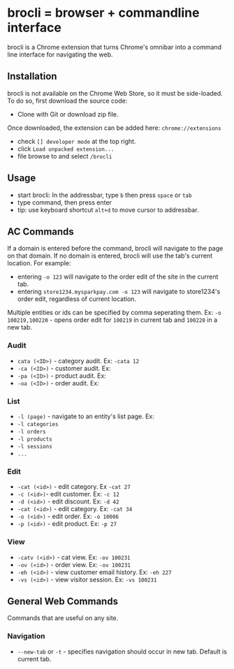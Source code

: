 # brocli = browser + commandline interface
brocli is a Chrome extension that turns Chrome's omnibar into a command line interface for navigating the web.

## Installation
brocli is not available on the Chrome Web Store, so it must be side-loaded. To do so, first download the source code: 

* Clone with Git or download zip file.

Once downloaded, the extension can be added here: `chrome://extensions`

* check `[] developer mode` at the top right. 
* click `Load unpacked extension...`
* file browse to and select `/brocli`

## Usage
* start brocli: In the addressbar, type `b` then press `space` or `tab`
* type command, then press enter
* tip: use keyboard shortcut `alt+d` to move cursor to addressbar. 

## AC Commands
If a domain is entered before the command, brocli will navigate to the page on that domain. If no domain is entered, brocli will use the tab's current location. For example:

* entering `-o 123` will navigate to the order edit of the site in the current tab.
* entering `store1234.mysparkpay.com -o 123` will navigate to store1234's order edit, regardless of current location.

Multiple entities or ids can be specified by comma seperating them. Ex: `-o 100219,100220` - opens order edit for `100219` in current tab and `100220` in a new tab. 

### Audit
* `cata (<ID>)` - category audit. Ex: `-cata 12`
* `-ca (<ID>)` - customer audit. Ex: 
* `-pa (<ID>)` - product audit. Ex: 
* `-oa (<ID>)` - order audit. Ex:  

### List
* `-l (page)` - navigate to an entity's list page. Ex:
* `-l categories`
* `-l orders` 
* `-l products`
* `-l sessions`
* `...`

### Edit
* `-cat (<id>)` - edit category. Ex `-cat 27`
* `-c (<id>)`- edit customer. Ex: `-c 12`
* `-d (<id>)` - edit discount. Ex: `-d 42`
* `-cat (<id>)` - edit category. Ex: `-cat 34`
* `-o (<id>)` - edit order. Ex: `-o 10006`
* `-p (<id>)` - edit product. Ex: `-p 27`

### View
* `-catv (<id>)` - cat view. Ex: `-ov 100231`
* `-ov (<id>)` - order view. Ex: `-ov 100231`
* `-eh (<id>)` - view customer email history. Ex: `-eh 227`
* `-vs (<id>)` - view visitor session. Ex: `-vs 100231`

## General Web Commands
Commands that are useful on any site.

### Navigation
* `--new-tab` or `-t` - specifies navigation should occur in new tab. Default is current tab. 
